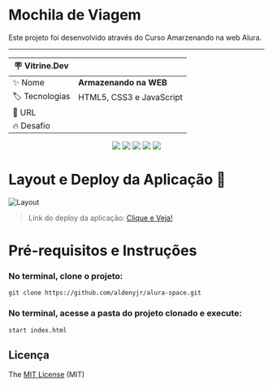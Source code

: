 # Mochila de Viagem

<!-- > Status do Projeto: :heavy_check_mark: (concluido) -->

Este projeto foi desenvolvido através do Curso Amarzenando na web Alura.

---

| :placard: Vitrine.Dev |                          |
| --------------------- | ------------------------ |
| :sparkles: Nome       | **Armazenando na WEB**   |
| :label: Tecnologias   | HTML5, CSS3 e JavaScript |
| :rocket: URL          |                          |
| :fire: Desafio        |                          |

<p align="center">
  <img src="https://img.shields.io/static/v1?label=html5&message=marca%C3%A7%C3%A3o&color=red&style=for-the-badge&logo=HTML5"/>
  <img src="https://img.shields.io/static/v1?label=css&message=estilo&color=blue&style=for-the-badge&logo=CSS3">
  <img src="https://img.shields.io/static/v1?label=javascript&message=linguagem&color=yellow&style=for-the-badge&logo=JAVASCRIPT">
  <img src="http://img.shields.io/static/v1?label=License&message=MIT&color=green&style=for-the-badge&logo=MIT"/>
   <img src="http://img.shields.io/static/v1?label=STATUS&message=CONCLUIDO&color=GREEN&style=for-the-badge"/>
</p>

<!-- Inserir imagem com a #vitrinedev ao final do link -->

# Layout e Deploy da Aplicação :dash:

![Layout](https://user-images.githubusercontent.com/114154072/229575797-5765a9a9-517c-4318-bc2e-607abc3e5112.png)

> Link do deploy da aplicação: <a href="http://google.com.br">Clique e Veja!</a>

# Pré-requisitos e Instruções

### No terminal, clone o projeto:

```
git clone https://github.com/aldenyjr/alura-space.git
```

### No terminal, acesse a pasta do projeto clonado e execute:

```
start index.html
```

## Licença

The [MIT License]() (MIT)
